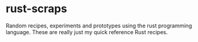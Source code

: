 # rust-scraps

Random recipes, experiments and prototypes using the rust programming language. These are really just my quick reference Rust recipes.
